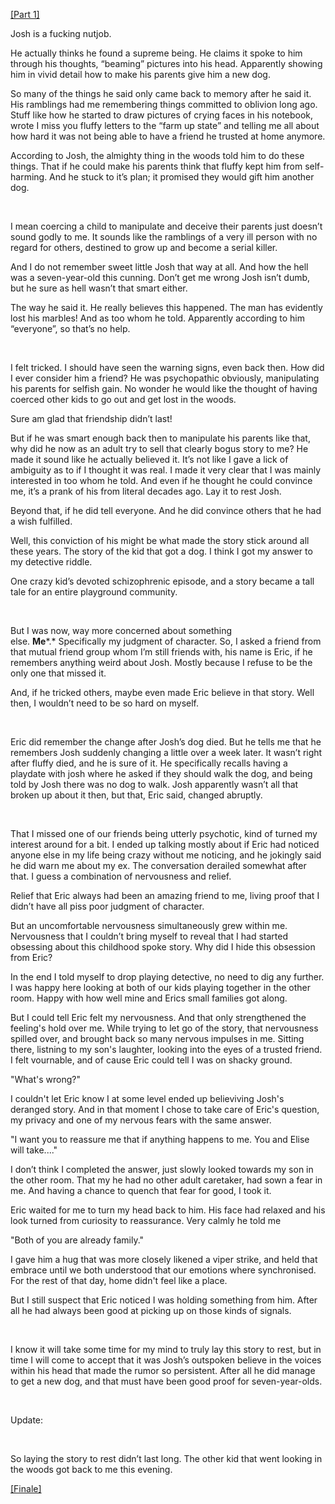 [\[Part 1\]](https://www.reddit.com/r/nosleep/comments/1gyd1nt/a_god_in_the_woods_part_1/)

Josh is a fucking nutjob.

He actually thinks he found a supreme being. He claims it spoke to him through his thoughts, “beaming” pictures into his head. Apparently showing him in vivid detail how to make his parents give him a new dog.

So many of the things he said only came back to memory after he said it. His ramblings had me remembering things committed to oblivion long ago. Stuff like how he started to draw pictures of crying faces in his notebook, wrote I miss you fluffy letters to the “farm up state” and telling me all about how hard it was not being able to have a friend he trusted at home anymore.

According to Josh, the almighty thing in the woods told him to do these things. That if he could make his parents think that fluffy kept him from self-harming. And he stuck to it’s plan; it promised they would gift him another dog.

 

I mean coercing a child to manipulate and deceive their parents just doesn’t sound godly to me. It sounds like the ramblings of a very ill person with no regard for others, destined to grow up and become a serial killer.

And I do not remember sweet little Josh that way at all. And how the hell was a seven-year-old this cunning. Don’t get me wrong Josh isn’t dumb, but he sure as hell wasn’t that smart either.

The way he said it. He really believes this happened. The man has evidently lost his marbles! And as too whom he told. Apparently according to him “everyone”, so that’s no help.

 

I felt tricked. I should have seen the warning signs, even back then. How did I ever consider him a friend? He was psychopathic obviously, manipulating his parents for selfish gain. No wonder he would like the thought of having coerced other kids to go out and get lost in the woods.

Sure am glad that friendship didn’t last!

But if he was smart enough back then to manipulate his parents like that, why did he now as an adult try to sell that clearly bogus story to me? He made it sound like he actually believed it. It’s not like I gave a lick of ambiguity as to if I thought it was real. I made it very clear that I was mainly interested in too whom he told. And even if he thought he could convince me, it’s a prank of his from literal decades ago. Lay it to rest Josh.

Beyond that, if he did tell everyone. And he did convince others that he had a wish fulfilled.

Well, this conviction of his might be what made the story stick around all these years. The story of the kid that got a dog. I think I got my answer to my detective riddle.

One crazy kid’s devoted schizophrenic episode, and a story became a tall tale for an entire playground community.

 

But I was now, way more concerned about something else. **Me**\*.\* Specifically my judgment of character. So, I asked a friend from that mutual friend group whom I’m still friends with, his name is Eric, if he remembers anything weird about Josh. Mostly because I refuse to be the only one that missed it.

And, if he tricked others, maybe even made Eric believe in that story. Well then, I wouldn’t need to be so hard on myself.

 

Eric did remember the change after Josh’s dog died. But he tells me that he remembers Josh suddenly changing a little over a week later. It wasn’t right after fluffy died, and he is sure of it. He specifically recalls having a playdate with josh where he asked if they should walk the dog, and being told by Josh there was no dog to walk. Josh apparently wasn’t all that broken up about it then, but that, Eric said, changed abruptly.

 

That I missed one of our friends being utterly psychotic, kind of turned my interest around for a bit. I ended up talking mostly about if Eric had noticed anyone else in my life being crazy without me noticing, and he jokingly said he did warn me about my ex. The conversation derailed somewhat after that. I guess a combination of nervousness and relief.

Relief that Eric always had been an amazing friend to me, living proof that I didn’t have all piss poor judgment of character.

But an uncomfortable nervousness simultaneously grew within me. Nervousness that I couldn’t bring myself to reveal that I had started obsessing about this childhood spoke story. Why did I hide this obsession from Eric?

In the end I told myself to drop playing detective, no need to dig any further. I was happy here looking at both of our kids playing together in the other room. Happy with how well mine and Erics small families got along.

But I could tell Eric felt my nervousness. And that only strengthened the feeling's hold over me. While trying to let go of the story, that nervousness spilled over, and brought back so many nervous impulses in me. Sitting there, listning to my son's laughter, looking into the eyes of a trusted friend. I felt vournable, and of cause Eric could tell I was on shacky ground.

"What's wrong?"

I couldn't let Eric know I at some level ended up believiving Josh's deranged story. And in that moment I chose to take care of Eric's question, my privacy and one of my nervous fears with the same answer.

"I want you to reassure me that if anything happens to me. You and Elise will take...."

I don’t think I completed the answer, just slowly looked towards my son in the other room. That my he had no other adult caretaker, had sown a fear in me. And having a chance to quench that fear for good, I took it.

Eric waited for me to turn my head back to him. His face had relaxed and his look turned from curiosity to reassurance. Very calmly he told me

"Both of you are already family."

I gave him a hug that was more closely likened a viper strike, and held that embrace until we both understood that our emotions where synchronised. For the rest of that day, home didn't feel like a place.

But I still suspect that Eric noticed I was holding something from him. After all he had always been good at picking up on those kinds of signals.

 

I know it will take some time for my mind to truly lay this story to rest, but in time I will come to accept that it was Josh’s outspoken believe in the voices within his head that made the rumor so persistent. After all he did manage to get a new dog, and that must have been good proof for seven-year-olds.

 

Update:

 

So laying the story to rest didn’t last long. The other kid that went looking in the woods got back to me this evening.

[\[Finale\]](https://www.reddit.com/r/nosleep/comments/1gzy5up/a_god_in_the_woods_woodpecker_finale/)